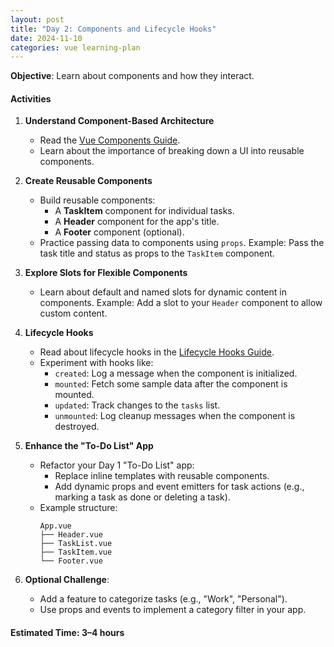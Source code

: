 ```yaml
---
layout: post
title: "Day 2: Components and Lifecycle Hooks"
date: 2024-11-10
categories: vue learning-plan
---
```


**Objective**: Learn about components and how they interact.

#### **Activities**

1. **Understand Component-Based Architecture**

   - Read the [Vue Components Guide](https://vuejs.org/guide/essentials/component-basics.html).
   - Learn about the importance of breaking down a UI into reusable components.

2. **Create Reusable Components**

   - Build reusable components:
     - A **TaskItem** component for individual tasks.
     - A **Header** component for the app's title.
     - A **Footer** component (optional).
   - Practice passing data to components using `props`.
     Example: Pass the task title and status as props to the `TaskItem` component.

3. **Explore Slots for Flexible Components**

   - Learn about default and named slots for dynamic content in components.
     Example: Add a slot to your `Header` component to allow custom content.

4. **Lifecycle Hooks**

   - Read about lifecycle hooks in the [Lifecycle Hooks Guide](https://vuejs.org/guide/essentials/lifecycle.html).
   - Experiment with hooks like:
     - `created`: Log a message when the component is initialized.
     - `mounted`: Fetch some sample data after the component is mounted.
     - `updated`: Track changes to the `tasks` list.
     - `unmounted`: Log cleanup messages when the component is destroyed.

5. **Enhance the "To-Do List" App**

   - Refactor your Day 1 "To-Do List" app:
     - Replace inline templates with reusable components.
     - Add dynamic props and event emitters for task actions (e.g., marking a task as done or deleting a task).
   - Example structure:
     ```plaintext
     App.vue
     ├── Header.vue
     ├── TaskList.vue
     ├── TaskItem.vue
     └── Footer.vue
     ```

6. **Optional Challenge**:
   - Add a feature to categorize tasks (e.g., "Work", "Personal").
   - Use props and events to implement a category filter in your app.

#### **Estimated Time**: 3–4 hours
